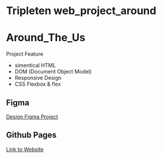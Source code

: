 # Tripleten web_project_around

# Around_The_Us

Project Feature

<ul>
  <li>simentical HTML</li>
  <li>DOM (Document Object Model)</li>
  <li>Responsive Design</li>
  <li>CSS Flexbox & flex
  </li>
</ul>

## Figma

[Design Figma Project](https://www.figma.com/file/89jWb7ipy9wiA4vVDIRKS8/Web_Brief_Sprint_5_ID-%7C-Di-Sekitar-A.S.-%7C-desktop-%2B-mobile?node-id=0%3A1&mode=dev)

## Github Pages

[Link to Website](https://github.com/dhannyAhmad/web_project_around)
